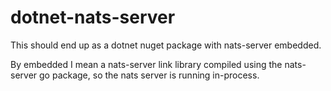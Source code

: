 # dotnet-nats-server

This should end up as a dotnet nuget package with nats-server embedded.

By embedded I mean a nats-server link library compiled using the nats-server go package,
so the nats server is running in-process.
